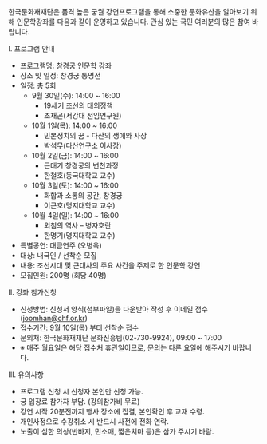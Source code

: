 한국문화재재단은 품격 높은 궁궐 강연프로그램을 통해 소중한 문화유산을 알아보기 위해 인문학강좌를 다음과 같이 운영하고 있습니다. 관심 있는 국민 여러분의 많은 참여 바랍니다.

Ⅰ. 프로그램 안내
- 프로그램명: 창경궁 인문학 강좌
- 장소 및 일정: 창경궁 통명전
- 일정: 총 5회
  - 9월 30일(수): 14:00 ~ 16:00
    - 19세기 조선의 대외정책
    - 조재곤(서강대 선임연구원)
  - 10월 1일(목): 14:00 ~ 16:00
    - 민본정치의 꿈 - 다산의 생애와 사상
    - 박석무(다산연구소 이사장)
  - 10월 2일(금): 14:00 ~ 16:00
    - 근대기 창경궁의 변천과정
    - 한철호(동국대학교 교수)
  - 10월 3일(토): 14:00 ~ 16:00
    - 화합과 소통의 공간, 창경궁
    - 이근호(명지대학교 교수)
  - 10월 4일(일): 14:00 ~ 16:00
    - 외침의 역사 – 병자호란
    - 한명기(명지대학교 교수)
- 특별공연: 대금연주 (오병옥)
- 대상: 내국인 / 선착순 모집
- 내용: 조선시대 및 근대사의 주요 사건을 주제로 한 인문학 강연
- 모집인원: 200명 (회당 40명)

Ⅱ. 강좌 참가신청
- 신청방법: 신청서 양식(첨부파일)을 다운받아 작성 후 이메일 접수 (joomhan@chf.or.kr)
- 접수기간: 9월 10일(목) 부터 선착순 접수
- 문의처: 한국문화재재단 문화진흥팀(02-730-9924), 09:00 ~ 17:00
- ※ 매주 월요일은 해당 접수처 휴관일이므로, 문의는 다른 요일에 해주시기 바랍니다.

Ⅲ. 유의사항
- 프로그램 신청 시 신청자 본인만 신청 가능.
- 궁 입장료 참가자 부담. (강의참가비 무료)
- 강연 시작 20분전까지 행사 장소에 집결, 본인확인 후 교재 수령.
- 개인사정으로 수강취소 시 반드시 사전에 전화 연락.
- 노출이 심한 의상(반바지, 민소매, 짧은치마 등)은 삼가 주시기 바람.